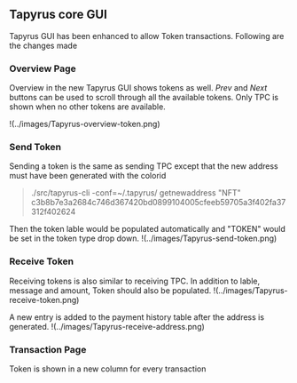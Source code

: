 ## Tapyrus core GUI

Tapyrus GUI has been enhanced to allow Token transactions. Following are the changes made

### Overview Page
Overview in the new Tapyrus GUI shows tokens as well. _Prev_ and _Next_ buttons can be used to scroll through all the available tokens. Only TPC is shown when no other tokens are available.

!(../images/Tapyrus-overview-token.png)

### Send Token
Sending a token is the same as sending TPC except that the new address must have been generated with the colorid 

> ./src/tapyrus-cli -conf=~/.tapyrus/ getnewaddress "NFT" c3b8b7e3a2684c746d367420bd0899104005cfeeb59705a3f402fa37312f402624

Then the token lable would be populated automatically and "TOKEN" would be set in the token type drop down.
!(../images/Tapyrus-send-token.png)

### Receive Token
Receiving tokens is also similar to receiving TPC. In addition to lable, message and amount, Token should also be populated. 
!(../images/Tapyrus-receive-token.png)

A new entry is added to the payment history table after the address is generated.
!(../images/Tapyrus-receive-address.png)


### Transaction Page

Token is shown in a new column for every transaction